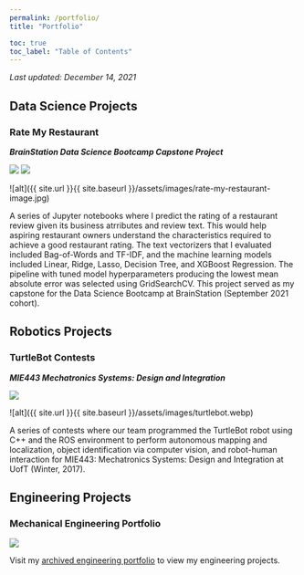 ```yaml
---
permalink: /portfolio/
title: "Portfolio"

toc: true
toc_label: "Table of Contents"
---
```


*Last updated: December 14, 2021*

## Data Science Projects

### Rate My Restaurant
***BrainStation Data Science Bootcamp Capstone Project***

[![](https://img.shields.io/badge/Blog-Read%20Article-blue?logo=blogger)](../_posts/rate-my-restaurant/) [![](https://img.shields.io/badge/GitHub-View%20on%20GitHub-blue?logo=github)](https://github.com/allistaircota/rate_my_restaurant)

![alt]({{ site.url }}{{ site.baseurl }}/assets/images/rate-my-restaurant-image.jpg)

A series of Jupyter notebooks where I predict the rating of a restaurant review given its business atrributes and review text. This would help aspiring restaurant owners understand the characteristics required to achieve a good restaurant rating. The text vectorizers that I evaluated included Bag-of-Words and TF-IDF, and the machine learning models included Linear, Ridge, Lasso, Decision Tree, and XGBoost Regression. The pipeline with tuned model hyperparameters producing the lowest mean absolute error was selected using GridSearchCV. This project served as my capstone for the Data Science Bootcamp at BrainStation (September 2021 cohort).



## Robotics Projects

### TurtleBot Contests
***MIE443 Mechatronics Systems: Design and Integration***

[![](https://img.shields.io/badge/GitHub-View%20on%20GitHub-blue?logo=github)](https://github.com/allistaircota/turtlebot_contests)

![alt]({{ site.url }}{{ site.baseurl }}/assets/images/turtlebot.webp)

A series of contests where our team programmed the TurtleBot robot using C++ and the ROS environment to perform autonomous mapping and localization, object identification via computer vision, and robot-human interaction for MIE443: Mechatronics Systems: Design and Integration at UofT (Winter, 2017).


## Engineering Projects

### Mechanical Engineering Portfolio

[![](https://img.shields.io/badge/-View%20Engineering%20Portfolio-orange?logo=wix)](https://cotaallistair.wixsite.com/portfolio)

Visit my [archived engineering portfolio](https://cotaallistair.wixsite.com/portfolio) to view my engineering projects.
